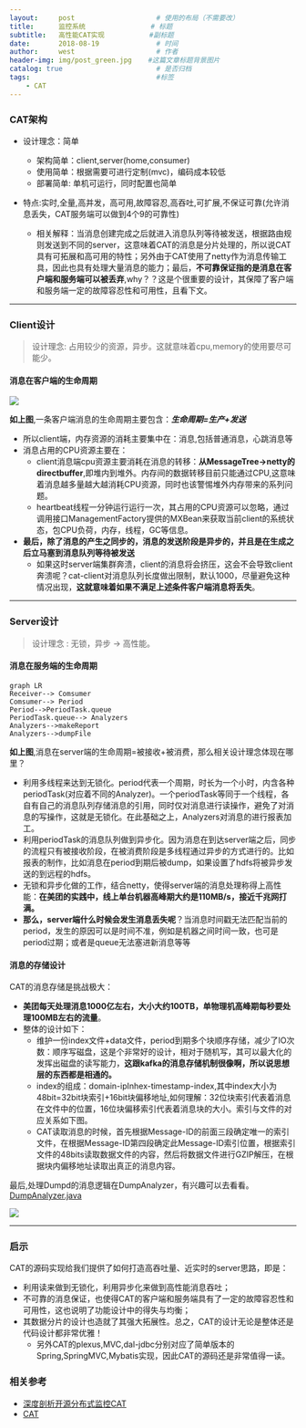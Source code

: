 ```yaml
---
layout:     post                    # 使用的布局（不需要改）
title:      监控系统                # 标题
subtitle:   高性能CAT实现           #副标题
date:       2018-08-19              # 时间
author:     west                    # 作者
header-img: img/post_green.jpg    #这篇文章标题背景图片
catalog: true                       # 是否归档
tags:                               #标签
    - CAT
---
```

### CAT架构

- 设计理念：简单
    - 架构简单：client,server(home,consumer)
    - 使用简单：根据需要可进行定制(mvc)，编码成本较低
    - 部署简单: 单机可运行，同时配置也简单

- 特点:实时,全量,高并发，高可用,故障容忍,高吞吐,可扩展,不保证可靠(允许消息丢失，CAT服务端可以做到4个9的可靠性)
    - 相关解释：当消息创建完成之后就进入消息队列等待被发送，根据路由规则发送到不同的server，这意味着CAT的消息是分片处理的，所以说CAT具有可拓展和高可用的特性；另外由于CAT使用了netty作为消息传输工具，因此也具有处理大量消息的能力；最后，**不可靠保证指的是消息在客户端和服务端可以被丢弃**,why？？这是个很重要的设计，其保障了客户端和服务端一定的故障容忍性和可用性，且看下文。


---


### Client设计

> 设计理念: 占用较少的资源，异步。这就意味着cpu,memory的使用要尽可能少。

#### 消息在客户端的生命周期

![](https://tech.meituan.com/img/cat/client01.png)

**如上图**,一条客户端消息的生命周期主要包含：***生命周期=生产+发送***

- 所以client端，内存资源的消耗主要集中在：消息,包括普通消息，心跳消息等
- 消息占用的CPU资源主要在：
    - client消息端cpu资源主要消耗在消息的转移：**从MessageTree->netty的directbuffer**,即堆内到堆外。内存间的数据转移目前只能通过CPU,这意味着消息越多量越大越消耗CPU资源，同时也该警惕堆外内存带来的系列问题。
    - heartbeat线程一分钟运行运行一次，其占用的CPU资源可以忽略，通过调用接口ManagementFactory提供的MXBean来获取当前client的系统状态，包CPU负荷，内存，线程，GC等信息。
- **最后，除了消息的产生之同步的，消息的发送阶段是异步的，并且是在生成之后立马塞到消息队列等待被发送**
    - 如果这时server端集群奔溃，client的消息将会挤压，这会不会导致client奔溃呢？cat-client对消息队列长度做出限制，默认1000，尽量避免这种情况出现，**这就意味着如果不满足上述条件客户端消息将丢失**。 

---

### Server设计
> 设计理念 : 无锁，异步 -> 高性能。

#### 消息在服务端的生命周期

```
graph LR
Receiver--> Comsumer
Comsumer--> Period
Period-->PeriodTask.queue
PeriodTask.queue--> Analyzers
Analyzers-->makeReport
Analyzers-->dumpFile
```

**如上图**,消息在server端的生命周期=被接收+被消费，那么相关设计理念体现在哪里？
- 利用多线程来达到无锁化。period代表一个周期，时长为一个小时，内含各种periodTask(对应着不同的Analyzer)。一个periodTask等同于一个线程，各自有自己的消息队列存储消息的引用，同时仅对消息进行读操作，避免了对消息的写操作，这就是无锁化。在此基础之上，Analyzers对消息的进行报表加工。
- 利用periodTask的消息队列做到异步化。因为消息在到达server端之后，同步的流程只有被接收阶段，在被消费阶段是多线程通过异步的方式进行的。比如报表的制作，比如消息在period到期后被dump，如果设置了hdfs将被异步发送的到远程的hdfs。
- 无锁和异步化做的工作，结合netty，使得server端的消息处理称得上高性能：**在美团的实践中，线上单台机器高峰期大约是110MB/s，接近千兆网打满。**
- **那么，server端什么时候会发生消息丢失呢**？当消息时间戳无法匹配当前的period，发生的原因可以是时间不准，例如是机器之间时间一致，也可是period过期；或者是queue无法塞进新消息等等

#### 消息的存储设计

CAT的消息存储是挑战极大：
- **美团每天处理消息1000亿左右，大小大约100TB，单物理机高峰期每秒要处理100MB左右的流量**。
- 整体的设计如下：
    - 维护一份index文件+data文件，period到期多个块顺序存储，减少了IO次数：顺序写磁盘，这是个非常好的设计，相对于随机写，其可以最大化的发挥出磁盘的读写能力，**这跟kafka的消息存储机制很像啊，所以说思想层的东西都是相通的。**
    - index的组成：domain-ipInhex-timestamp-index,其中index大小为48bit=32bit块索引+16bit块偏移地址,如何理解：32位块索引代表着消息在文件中的位置，16位块偏移索引代表着消息块的大小。索引与文件的对应关系如下图。
    - CAT读取消息的时候，首先根据Message-ID的前面三段确定唯一的索引文件，在根据Message-ID第四段确定此Message-ID索引位置，根据索引文件的48bits读取数据文件的内容，然后将数据文件进行GZIP解压，在根据块内偏移地址读取出真正的消息内容。
    
最后,处理Dumpd的消息逻辑在DumpAnalyzer，有兴趣可以去看看。[DumpAnalyzer.java](https://github.com/dianping/cat/blob/master/cat-consumer/src/main/java/com/dianping/cat/consumer/dump/DumpAnalyzer.java)

![](https://tech.meituan.com/img/cat/server05.png)


---

### 启示

CAT的源码实现给我们提供了如何打造高吞吐量、近实时的server思路，即是：
- 利用读来做到无锁化，利用异步化来做到高性能消息吞吐；
- 不可靠的消息保证，也使得CAT的客户端和服务端具有了一定的故障容忍性和可用性，这也说明了功能设计中的得失与均衡；
- 其数据分片的设计也造就了其强大拓展性。总之，CAT的设计无论是整体还是代码设计都非常优雅！
    - 另外CAT的plexus,MVC,dal-jdbc分别对应了简单版本的Spring,SpringMVC,Mybatis实现，因此CAT的源码还是非常值得一读。
 
### 相关参考

- [深度剖析开源分布式监控CAT](https://tech.meituan.com/CAT_in_Depth_Java_Application_Monitoring.html)
- [CAT](https://github.com/dianping/cat)
